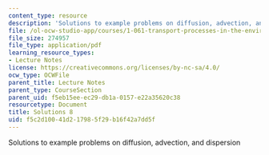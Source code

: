 ```yaml
---
content_type: resource
description: 'Solutions to example problems on diffusion, advection, and dispersion '
file: /ol-ocw-studio-app/courses/1-061-transport-processes-in-the-environment-fall-2008/f5c2d10041d217985f29b16f42a7dd5f_solutions8.pdf
file_size: 274957
file_type: application/pdf
learning_resource_types:
- Lecture Notes
license: https://creativecommons.org/licenses/by-nc-sa/4.0/
ocw_type: OCWFile
parent_title: Lecture Notes
parent_type: CourseSection
parent_uid: f5eb15ee-ec29-db1a-0157-e22a35620c38
resourcetype: Document
title: Solutions 8
uid: f5c2d100-41d2-1798-5f29-b16f42a7dd5f
---
```

Solutions to example problems on diffusion, advection, and dispersion 